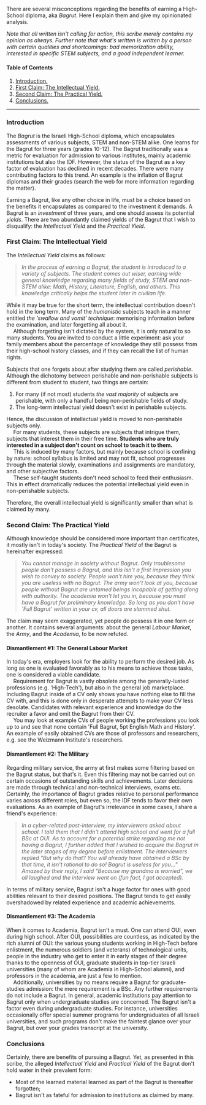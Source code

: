 There are several misconceptions regarding the benefits of earning a High-School diploma, aka *Bagrut*. Here I explain them and give my opinionated analysis.

*Note that all written isn't calling for action, this scribe merely contains my opinion as always. Further note that what's written is written by a person with certain qualities and shortcomings: bad memorization ability, interested in specific STEM subjects, and a good independent learner.*

#### Table of Contents
1. [Introduction.](#introduction)
2. [First Claim: The Intellectual Yield.](https://github.com/PonderingMira/LandOfPonder/blob/main/Youngling/Bagrut:%20Debunking%20Two%20Prevalent%20Claimed%20Benefits.md#first-claim-the-intellectual-yield)
3. [Second Claim: The Practical Yield.](https://github.com/PonderingMira/LandOfPonder/blob/main/Youngling/Bagrut:%20Debunking%20Two%20Prevalent%20Claimed%20Benefits.md#second-claim-the-practical-yield)
4. [Conclusions.](https://github.com/PonderingMira/LandOfPonder/blob/main/Youngling/Bagrut:%20Debunking%20Two%20Prevalent%20Claimed%20Benefits.md#conclusions)
---

### Introduction
The *Bagrut* is the Israeli High-School diploma, which encapsulates assessments of various subjects, STEM and non-STEM alike. One learns for the Bagrut for three years (grades 10-12). The Bagrut traditionally was a metric for evaluation for admission to various institutes, mainly academic institutions but also the IDF. However, the status of the Bagrut as a key factor of evaluation has declined in recent decades. There were many contributing factors to this trend. An example is the inflation of Bagrut diplomas and their grades (search the web for more information regarding the matter).

Earning a Bagrut, like any other choice in life, must be a choice based on the benefits it encapsulates as compared to the investment it demands. A Bagrut is an *investment* of three years, and one should assess its potential *yields*. There are two abundantly claimed yields of the Bagrut that I wish to disqualify: the *Intellectual Yield* and the *Practical Yield*.

### First Claim: The Intellectual Yield
The *Intellectual Yield* claims as follows:

>*In the process of earning a Bagrut, the student is introduced to a variety of subjects. The student comes out wiser, earning wide general knowledge regarding many fields of study, STEM and non-STEM alike: Math, History, Literature, English, and others. This knowledge critically helps the student later in civilian life.*

While it may be true for the short term, the intellectual contribution doesn't hold in the long term. Many of the *humanistic* subjects teach in a manner entitled *the 'swallow and vomit' technique*: memorising information before the examination, and later forgetting all about it. 
\
&emsp; Although forgetting isn't dictated by the system, it is only natural to so many students. You are invited to conduct a little experiment: ask your family members about the percentage of knowledge they still possess from their high-school history classes, and if they can recall the list of human rights.

Subjects that one forgets about after studying them are called *perishable*. Although the dichotomy between perishable and non-perishable subjects is different from student to student, two things are certain: 
1. For many (if not most) students *the vast majority* of subjects are perishable, with only a handful being non-perishable fields of study.
2. The long-term intellectual yield doesn't exist in perishable subjects.

Hence, the discussion of intellectual yield is moved to non-perishable subjects only.
\
&emsp; For many students, these subjects are subjects that intrigue them, subjects that interest them in their free time. **Students who are truly interested in a subject don't count on school to teach it to them.**
\
&emsp; This is induced by many factors, but mainly because school is confining by nature: school syllabus is limited and may not fit, school progresses through the material slowly, examinations and assignments are mandatory, and other subjective factors. 
\
&emsp; These self-taught students don't need school to feed their enthusiasm. This in effect dramatically reduces the potential intellectual yield even in non-perishable subjects.

Therefore, the overall intellectual yield is significantly smaller than what is claimed by many.

### Second Claim: The Practical Yield
Although knowledge should be considered more important than certificates, it mostly isn't in today's society. The *Practical Yield* of the Bagrut is hereinafter expressed:
>*You cannot manage in society without Bagrut. Only troublesome people don't possess a Bagrut, and this isn't a first impression you wish to convey to society. People won't hire you, because they think you are useless with no Bagrut. The army won't look at you, because people without Bagrut are untamed beings incapable of getting along with authority. The academia won't let you in, because you must have a Bagrut for preliminary knowledge. So long as you don't have 'Full Bagrut' written in your cv, all doors are slammed shut.*

The claim may seem exaggerated, yet people do possess it in one form or another. It contains several arguments: about the general *Labour Market*, the *Army*, and the *Academia*, to be now refuted.

#### Dismantlement #1: The General Labour Market
In today's era, employers look for the ability to perform the desired job. As long as one is evaluated favorably as to his means to achieve those tasks, one is considered a viable candidate. 
\
&emsp; Requirement for Bagrut is vastly obsolete among the generally-lusted professions (e.g. 'High-Tech'), but also in the general job marketplace. Including Bagrut inside of a CV only shows you have nothing else to fill the CV with, and this is done only in desperate attempts to make your CV less desolate. Candidates with relevant experience and knowledge do the recruiter a favor and omit the Bagrut from their CV. 
\
&emsp; You may look at example CVs of people working the professions you look up to and see that none contain 'Full Bagrut, 5pt English Math and History'. An example of easily obtained CVs are those of professors and researchers, e.g. see the Weizmann Institute's researchers.

#### Dismantlement #2: The Military
Regarding military service, the army at first makes some filtering based on the Bagrut status, but that's it. Even this filtering may not be carried out on certain occasions of outstanding skills and achievements. Later decisions are made through technical and non-technical interviews, exams etc. Certainly, the importance of Bagrut grades relative to personal performance varies across different roles, but even so, the IDF tends to favor their own evaluations. As an example of Bagrut's irrelevance in some cases, I share a friend's experience: 
>*In a cyber-related post-interview, my interviewers asked about school. I told them that I didn't attend high school and went for a full BSc at OUI. As to account for a potential strike regarding me not having a Bagrut, I further added that I wished to acquire the Bagrut in the later stages of my degree before enlistment. The interviewers replied "But why do that? You will already have obtained a BSc by that time, it isn't rational to do so! Bagrut is useless for you..." Amazed by their reply, I said "Because my grandma is worried", we all laughed and the interview went on (fun fact, I got accepted).*

In terms of military service, Bagrut isn't a huge factor for ones with good abilities relevant to their desired positions. The Bagrut tends to get easily overshadowed by related experience and academic achievements.

#### Dismantlement #3: The Academia
When it comes to Academia, Bagrut isn't a must. One can attend OUI, even during high school. After OUI, possibilities are countless, as indicated by the rich alumni of OUI: the various young students working in High-Tech before enlistment, the numerous soldiers (and veterans) of technological units, people in the industry who get to enter it in early stages of their degree thanks to the openness of OUI, graduate students in top-tier Israeli universities (many of whom are Academia in High-School alumni), and professors in the academia, are just a few to mention.
\
&emsp; Additionally, universities by no means require a Bagrut for graduate-studies admission: the mere requirement is a BSc. Any further requirements do not include a Bagrut. In general, academic institutions pay attention to Bagrut only when undergraduate studies are concerned. The Bagrut isn't a factor even during undergraduate studies. For instance, universities occasionally offer special summer programs for undergraduates of all Israeli universities, and such programs don't make the faintest glance over your Bagrut, but over your grades transcript at the university.

### Conclusions
Certainly, there are benefits of pursuing a Bagrut. Yet, as presented in this scribe, the alleged *Intellectual Yield* and *Practical Yield* of the Bagrut don't hold water in their prevalent form: 
* Most of the learned material learned as part of the Bagrut is thereafter forgotten;
* Bagrut isn't as fateful for admission to institutions as claimed by many.
